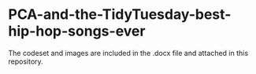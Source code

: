 # PCA-and-the-TidyTuesday-best-hip-hop-songs-ever

The codeset and images are included in the .docx file and attached in this repository.
